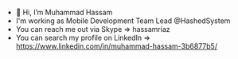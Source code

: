 - 👋 Hi, I’m Muhammad Hassam
- I'm working as Mobile Development Team Lead @HashedSystem
- You can reach me out via Skype => hassamriaz
- You can search my profile on LinkedIn => https://www.linkedin.com/in/muhammad-hassam-3b6877b5/
